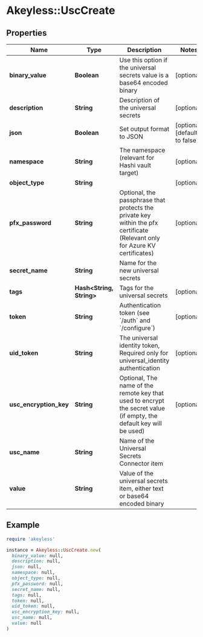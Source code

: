 # Akeyless::UscCreate

## Properties

| Name | Type | Description | Notes |
| ---- | ---- | ----------- | ----- |
| **binary_value** | **Boolean** | Use this option if the universal secrets value is a base64 encoded binary | [optional] |
| **description** | **String** | Description of the universal secrets | [optional] |
| **json** | **Boolean** | Set output format to JSON | [optional][default to false] |
| **namespace** | **String** | The namespace (relevant for Hashi vault target) | [optional] |
| **object_type** | **String** |  | [optional] |
| **pfx_password** | **String** | Optional, the passphrase that protects the private key within the pfx certificate (Relevant only for Azure KV certificates) | [optional] |
| **secret_name** | **String** | Name for the new universal secrets |  |
| **tags** | **Hash&lt;String, String&gt;** | Tags for the universal secrets | [optional] |
| **token** | **String** | Authentication token (see &#x60;/auth&#x60; and &#x60;/configure&#x60;) | [optional] |
| **uid_token** | **String** | The universal identity token, Required only for universal_identity authentication | [optional] |
| **usc_encryption_key** | **String** | Optional, The name of the remote key that used to encrypt the secret value (if empty, the default key will be used) | [optional] |
| **usc_name** | **String** | Name of the Universal Secrets Connector item |  |
| **value** | **String** | Value of the universal secrets item, either text or base64 encoded binary |  |

## Example

```ruby
require 'akeyless'

instance = Akeyless::UscCreate.new(
  binary_value: null,
  description: null,
  json: null,
  namespace: null,
  object_type: null,
  pfx_password: null,
  secret_name: null,
  tags: null,
  token: null,
  uid_token: null,
  usc_encryption_key: null,
  usc_name: null,
  value: null
)
```

